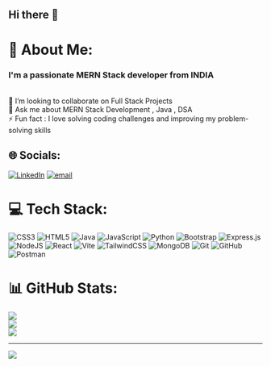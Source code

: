 ## Hi there 👋

# 💫 About Me:
<h3> I'm a passionate MERN Stack developer from INDIA</h3>
<br>🤝 I’m looking to collaborate on Full Stack Projects<br>💬 Ask me about MERN Stack Development , Java , DSA<br>⚡ Fun fact : I love solving coding challenges and improving my problem-solving skills<br>


## 🌐 Socials:
[![LinkedIn](https://img.shields.io/badge/LinkedIn-%230077B5.svg?logo=linkedin&logoColor=white)](https://linkedin.com/in/simranjeetkaur67) [![email](https://img.shields.io/badge/Email-D14836?logo=gmail&logoColor=white)](mailto:simrandhiiman04@gmail.com) 

# 💻 Tech Stack:
![CSS3](https://img.shields.io/badge/css3-%231572B6.svg?style=for-the-badge&logo=css3&logoColor=white) ![HTML5](https://img.shields.io/badge/html5-%23E34F26.svg?style=for-the-badge&logo=html5&logoColor=white) ![Java](https://img.shields.io/badge/java-%23ED8B00.svg?style=for-the-badge&logo=openjdk&logoColor=white) ![JavaScript](https://img.shields.io/badge/javascript-%23323330.svg?style=for-the-badge&logo=javascript&logoColor=%23F7DF1E) ![Python](https://img.shields.io/badge/python-3670A0?style=for-the-badge&logo=python&logoColor=ffdd54) ![Bootstrap](https://img.shields.io/badge/bootstrap-%238511FA.svg?style=for-the-badge&logo=bootstrap&logoColor=white) ![Express.js](https://img.shields.io/badge/express.js-%23404d59.svg?style=for-the-badge&logo=express&logoColor=%2361DAFB) ![NodeJS](https://img.shields.io/badge/node.js-6DA55F?style=for-the-badge&logo=node.js&logoColor=white) ![React](https://img.shields.io/badge/react-%2320232a.svg?style=for-the-badge&logo=react&logoColor=%2361DAFB) ![Vite](https://img.shields.io/badge/vite-%23646CFF.svg?style=for-the-badge&logo=vite&logoColor=white) ![TailwindCSS](https://img.shields.io/badge/tailwindcss-%2338B2AC.svg?style=for-the-badge&logo=tailwind-css&logoColor=white) ![MongoDB](https://img.shields.io/badge/MongoDB-%234ea94b.svg?style=for-the-badge&logo=mongodb&logoColor=white) ![Git](https://img.shields.io/badge/git-%23F05033.svg?style=for-the-badge&logo=git&logoColor=white) ![GitHub](https://img.shields.io/badge/github-%23121011.svg?style=for-the-badge&logo=github&logoColor=white) ![Postman](https://img.shields.io/badge/Postman-FF6C37?style=for-the-badge&logo=postman&logoColor=white)
# 📊 GitHub Stats:
![](https://github-readme-stats.vercel.app/api?username=simran-dhiman01&theme=dark&hide_border=false&include_all_commits=false&count_private=false)<br/>
![](https://nirzak-streak-stats.vercel.app/?user=simran-dhiman01&theme=dark&hide_border=false)<br/>
![](https://github-readme-stats.vercel.app/api/top-langs/?username=simran-dhiman01&theme=dark&hide_border=false&include_all_commits=false&count_private=false&layout=compact)



---
[![](https://visitcount.itsvg.in/api?id=simran-dhiman01&icon=0&color=0)](https://visitcount.itsvg.in)

<!-- Proudly created with GPRM ( https://gprm.itsvg.in ) -->
